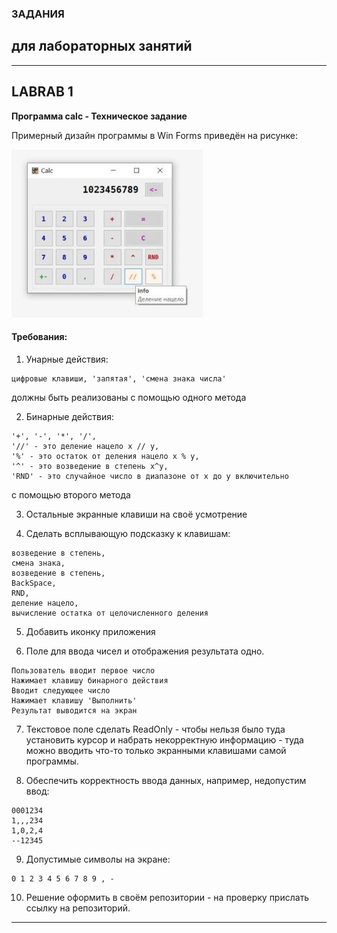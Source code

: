 ### ЗАДАНИЯ  
## для лабораторных занятий  

---  

## LABRAB 1
**Программа calc - Техническое задание**  

Примерный дизайн программы в Win Forms приведён на рисунке:  

![calc](https://github.com/permCoding/CSharpOOP/blob/master/images/labrab_1_calc.jpg)  


#### Требования:  
1. Унарные действия:  
```
цифровые клавиши, 'запятая', 'смена знака числа'  
```
должны быть реализованы с помощью одного метода  

2. Бинарные действия:  
```
'+', '-', '*', '/', 
'//' - это деление нацело x // y, 
'%' - это остаток от деления нацело x % y,
'^' - это возведение в степень x^y,
'RND' - это случайное число в диапазоне от x до y включительно  
```
с помощью второго метода  

3. Остальные экранные клавиши на своё усмотрение  

4. Сделать всплывающую подсказку к клавишам:  
```
возведение в степень, 
смена знака, 
возведение в степень, 
BackSpace, 
RND, 
деление нацело, 
вычисление остатка от целочисленного деления  
```

5. Добавить иконку приложения  

6. Поле для ввода чисел и отображения результата одно.  
```
Пользователь вводит первое число  
Нажимает клавишу бинарного действия  
Вводит следующее число  
Нажимает клавишу 'Выполнить'  
Результат выводится на экран  
```

7. Текстовое поле сделать ReadOnly - чтобы нельзя было туда установить курсор и набрать некорректную информацию - туда можно вводить что-то только экранными клавишами самой программы.  

8. Обеспечить корректность ввода данных, например, недопустим ввод:  
```
0001234
1,,,234
1,0,2,4
--12345
```

9. Допустимые символы на экране:  
```
0 1 2 3 4 5 6 7 8 9 , -
```

10. Решение оформить в своём репозитории - на проверку прислать ссылку на репозиторий.  

---  

